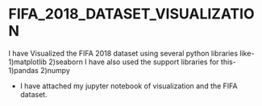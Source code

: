 # FIFA_2018_DATASET_VISUALIZATION
I have Visualized the FIFA 2018 dataset using several python libraries like-
1)matplotlib
2)seaborn
I have also used the support libraries for this-
1)pandas
2)numpy
* I have attached my jupyter notebook of visualization and the FIFA dataset.
